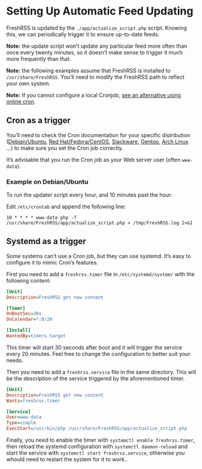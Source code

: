 # Setting Up Automatic Feed Updating

FreshRSS is updated by the `./app/actualize_script.php` script. Knowing this, we can periodically trigger it to ensure up-to-date feeds.

**Note:** the update script won’t update any particular feed more often than once every twenty minutes, so it doesn’t make sense to trigger it much more frequently than that.

**Note:** the following examples assume that FreshRSS is installed to `/usr/share/FreshRSS`. You’ll need to modify the FreshRSS path to reflect your own system.

**Note:** If you cannot configure a local Cronjob, [see an alternative using online cron](../users/03_Main_view.md#online-cron).

## Cron as a trigger

You’ll need to check the Cron documentation for your specific distribution ([Debian/Ubuntu](https://help.ubuntu.com/community/CronHowto), [Red Hat/Fedora/CentOS](https://fedoraproject.org/wiki/Administration_Guide_Draft/Cron), [Slackware](https://docs.slackware.com/fr:slackbook:process_control?#cron), [Gentoo](https://wiki.gentoo.org/wiki/Cron), [Arch Linux](https://wiki.archlinux.org/index.php/Cron) …) to make sure you set the Cron job correctly.

It’s advisable that you run the Cron job as your Web server user (often `www-data`).

### Example on Debian/Ubuntu

To run the updater script every hour, and 10 minutes past the hour:

Edit `/etc/crontab` and append the following line:
```text
10 * * * * www-data php -f /usr/share/FreshRSS/app/actualize_script.php > /tmp/FreshRSS.log 2>&1
```

## Systemd as a trigger

Some systems can’t use a Cron job, but they can use systemd. It’s easy to configure it to mimic Cron’s features.

First you need to add a `freshrss.timer` file in `/etc/systemd/system/` with the following content:

```ini
[Unit]
Description=FreshRSS get new content

[Timer]
OnBootSec=30s
OnCalendar=*:0/20

[Install]
WantedBy=timers.target
```

This timer will start 30 seconds after boot and it will trigger the service every 20 minutes. Feel free to change the configuration to better suit your needs.

Then you need to add a `freshrss.service` file in the same directory. This will be the description of the service triggered by the aforementioned timer.

```ini
[Unit]
Description=FreshRSS get new content
Wants=freshrss.timer

[Service]
User=www-data
Type=simple
ExecStart=/usr/bin/php /usr/share/FreshRSS/app/actualize_script.php
```

Finally, you need to enable the timer with `systemctl enable freshrss.timer`, then reload the systemd configuration with `systemctl daemon-reload` and start the service with `systemctl start freshrss.service`, otherwise you whould need to restart the system for it to work..
